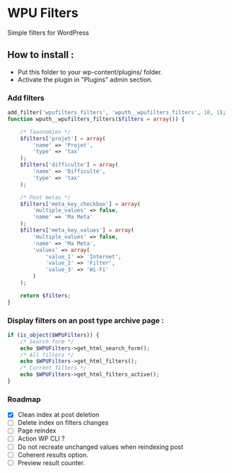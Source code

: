 # WPU Filters

Simple filters for WordPress

## How to install :

* Put this folder to your wp-content/plugins/ folder.
* Activate the plugin in "Plugins" admin section.

### Add filters

```php
add_filter('wpufilters_filters', 'wputh__wpufilters_filters', 10, 1);
function wputh__wpufilters_filters($filters = array()) {

    /* Taxonomies */
    $filters['projet'] = array(
        'name' => 'Projet',
        'type' => 'tax'
    );
    $filters['difficulte'] = array(
        'name' => 'Difficulté',
        'type' => 'tax'
    );

    /* Post metas */
    $filters['meta_key_checkbox'] = array(
        'multiple_values' => false,
        'name' => 'Ma Meta'
    );
    $filters['meta_key_values'] = array(
        'multiple_values' => false,
        'name' => 'Ma Meta',
        'values' => array(
            'value_1' => 'Internet',
            'value_2' => 'Filter',
            'value_3' => 'Wi-Fi'
        )
    );

    return $filters;
}
```

### Display filters on an post type archive page :

```php
if (is_object($WPUFilters)) {
    /* Search form */
    echo $WPUFilters->get_html_search_form();
    /* All filters */
    echo $WPUFilters->get_html_filters();
    /* Current filters */
    echo $WPUFilters->get_html_filters_active();
}
```


### Roadmap

- [x] Clean index at post deletion
- [ ] Delete index on filters changes
- [ ] Page reindex
- [ ] Action WP CLI ?
- [ ] Do not recreate unchanged values when reindexing post
- [ ] Coherent results option.
- [ ] Preview result counter.
